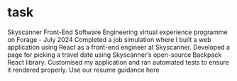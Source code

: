 # task
Skyscanner Front-End Software Engineering virtual experience programme on Forage - July 2024
Completed a job simulation where I built a web application using React as a front-end engineer at Skyscanner.
Developed a page for picking a travel date using Skyscanner’s open-source Backpack React library.
Customised my application and ran automated tests to ensure it rendered properly.
Use our resume guidance here

